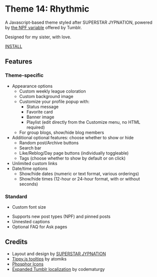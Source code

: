 # Theme 14: Rhythmic

A Javascript-based theme styled after SUPERSTAR JYPNATION, powered by [the NPF variable](https://github.com/tumblr/docs/blob/master/npf-spec.md) offered by Tumblr.

Designed for my sister, with love.

<!-- PREVIEWS: [Live preview](https://themenametheme.tumblr.com), [(static) index page](https://starlightpreviews.tumblr.com/theme14), [(static) permalink](https://starlightpreviews.tumblr.com/theme14/permalink) -->

[INSTALL](https://raw.githubusercontent.com/wovenstarlight/tumblr-themes/main/theme14/theme14.html)
<!-- INSTALL: [Theme Garden](https://tumblr.com/themes/1234), [Github](https://raw.githubusercontent.com/wovenstarlight/tumblr-themes/main/theme14/theme14.html) -->

<!-- If you like this theme or plan to use it, please [reblog it](https://starlightthemes.tumblr.com/theme14) on Tumblr! -->

## Features
### Theme-specific
- Appearance options
	- Custom weekly league coloration
	- Custom background image
	- Customize your profile popup with:
		- Status message
		- Favorite card
		- Banner image
		- Playlist (edit directly from the Customize menu, no HTML required)
	- For group blogs, show/hide blog members
- Additional optional features: choose whether to show or hide
	- Random post/Archive buttons
	- Search bar
	- Like/Reblog/Day page buttons (individually toggleable)
	- Tags (choose whether to show by default or on click)
- Unlimited custom links
- Date/time options
	- Show/hide dates (numeric or text format, various orderings)
	- Show/hide times (12-hour or 24-hour format, with or without seconds)

### Standard
- Custom font size
<!-- - [Collapsible sections](https://wovenstarlight.github.io/tumblr-themes/collapsibles/) for use on custom blog pages
	- [Preview here](https://starlightpreviews.tumblr.com/theme14/collapsibles) -->
- Supports new post types (NPF) and pinned posts
- Unnested captions
- Optional FAQ for Ask pages

## Credits
- Layout and design by [SUPERSTAR JYPNATION](https://play.google.com/store/apps/details?id=com.dalcomsoft.ss.jyp)
- [Tippy.js tooltips](https://atomiks.github.io/tippyjs) by atomiks
- [Phosphor Icons](https://phosphoricons.com/)
- [Expanded Tumblr localization](https://github.com/boscoxvi/expandedtumblrlocalization) by codematurgy

<!-- ## Screenshot previews
![Short description](https://github.com/wovenstarlight/tumblr-themes/blob/main/theme14/theme14_screenshot1light.png?raw=true)
![Short description](https://github.com/wovenstarlight/tumblr-themes/blob/main/theme14/theme14_screenshot2dark.png?raw=true) -->